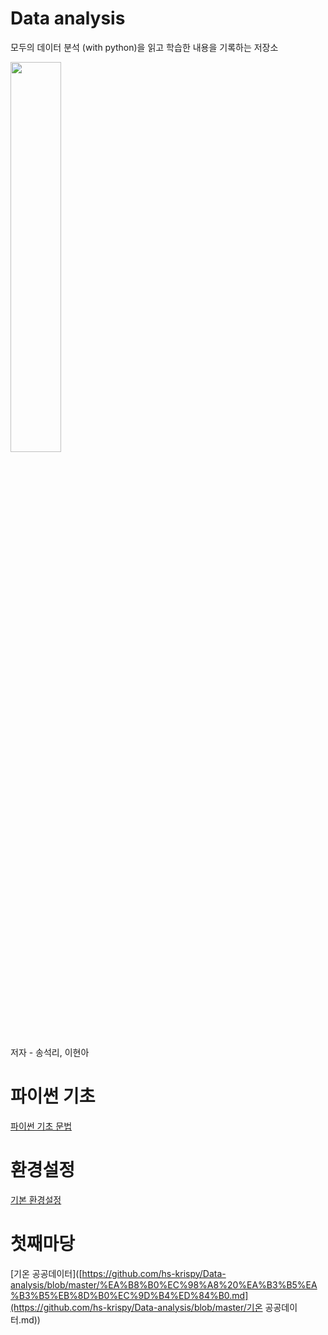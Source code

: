 # Data analysis
모두의 데이터 분석 (with python)을 읽고 학습한 내용을 기록하는 저장소

<img src="http://image.yes24.com/goods/72227684/800x0" width = 40% height = 40%>

저자 - 송석리, 이현아

# 파이썬 기초

[파이썬 기초 문법](https://github.com/hs-krispy/Data-analysis/blob/master/python.md)

# 환경설정

[기본 환경설정](https://github.com/hs-krispy/Data-analysis/blob/master/setting.md)

# 첫째마당

[기온 공공데이터]([https://github.com/hs-krispy/Data-analysis/blob/master/%EA%B8%B0%EC%98%A8%20%EA%B3%B5%EA%B3%B5%EB%8D%B0%EC%9D%B4%ED%84%B0.md](https://github.com/hs-krispy/Data-analysis/blob/master/기온 공공데이터.md))
